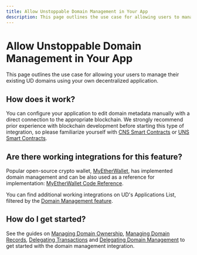 ```yaml
---
title: Allow Unstoppable Domain Management in Your App
description: This page outlines the use case for allowing users to manage their existing UD domains in your app.
---
```


# Allow Unstoppable Domain Management in Your App

This page outlines the use case for allowing your users to manage their existing UD domains using your own decentralized application.

## How does it work?

You can configure your application to edit domain metadata manually with a direct connection to the appropriate blockchain. We strongly recommend prior experience with blockchain development before starting this type of integration, so please familiarize yourself with [CNS Smart Contracts](../developer-toolkit/smart-contracts/cns-smart-contracts.md) or [UNS Smart Contracts](../developer-toolkit/smart-contracts/uns-smart-contracts.md).

## Are there working integrations for this feature? 

Popular open-source crypto wallet, [MyEtherWallet](https://www.myetherwallet.com/), has implemented domain management and can be also used as a reference for implementation: [MyEtherWallet Code Reference](https://github.com/MyEtherWallet/MyEtherWallet/tree/master/src/dapps/Unstoppable).

You can find additional working integrations on UD's Applications List, filtered by the [Domain Management feature](https://unstoppabledomains.com/apps?filters=7).

## How do I get started?

See the guides on [Managing Domain Ownership](../manage-domains/index.md), [Managing Domain Records](../manage-domains/managing-domain-records.md), [Delegating Transactions](../manage-domains/delegating-transactions.md) and [Delegating Domain Management](../manage-domains/delegating-domain-management.md) to get started with the domain management integration.